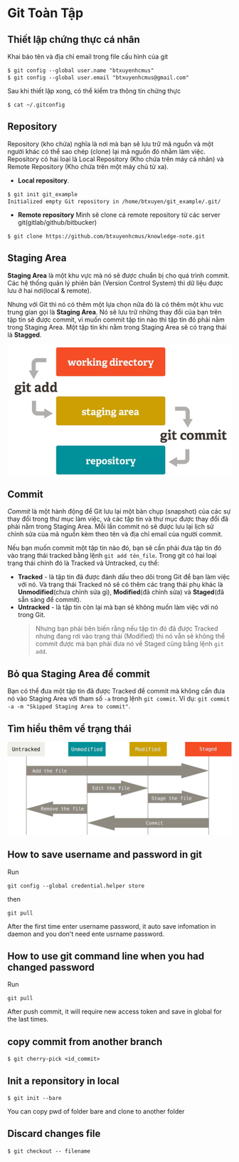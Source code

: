 # Git Toàn Tập

## Thiết lập chứng thực cá nhân

Khai báo tên và địa chỉ email trong file cấu hình của git

```
$ git config --global user.name "btxuyenhcmus"
$ git config --global user.email "btxuyenhcmus@gmail.com"
```

Sau khi thiết lập xong, có thể kiểm tra thông tin chứng thực

```
$ cat ~/.gitconfig
```

## Repository

Repository (kho chứa) nghĩa là nơi mà bạn sẽ lưu trữ mã nguồn và một người khác có thể sao chép (clone) lại mã nguồn đó nhằm làm việc. Repository có hai loại là Local Repository (Kho chứa trên máy cá nhân) và Remote Repository (Kho chứa trên một máy chủ từ xa).

- **Local repository**.

```
$ git init git_example
Initialized empty Git repository in /home/btxuyen/git_example/.git/
```

- **Remote repository**
  Mình sẽ clone cá remote repository từ các server git(gitlab/github/bitbucker)

```
$ git clone https://github.com/btxuyenhcmus/knowledge-note.git
```

## Staging Area

**Staging Area** là một khu vực mà nó sẽ được chuẩn bị cho quá trình commit. Các hệ thống quản lý phiên bản (Version Control System) thì dữ liệu được lưu ở hai nơi(local & remote).

Nhưng với Git thì nó có thêm một lựa chọn nữa đó là có thêm một khu vưc trung gian gọi là **Staging Area**. Nó sẽ lưu trữ những thay đổi của bạn trên tập tin sẽ được commit, vì muốn commit tập tin nào thì tập tin đó phải nằm trong Staging Area. Một tập tin khi nằm trong Staging Area sẽ có trạng thái là **Stagged**.

![staging_area](./src/static/git-staging-area.png.webp)

## Commit

_Commit_ là một hành động để Git lưu lại một bản chụp (snapshot) của các sự thay đổi trong thư mục làm việc, và các tập tin và thư mục được thay đổi đã phải nằm trong Staging Area. Mỗi lần commit nó sẽ được lưu lại lịch sử chỉnh sửa của mã nguồn kèm theo tên và địa chỉ email của người commit.

Nếu bạn muốn commit một tập tin nào đó, bạn sẽ cần phải đưa tập tin đó vào trạng thái tracked bằng lệnh `git add tên_file`. Trong git có hai loại trạng thái chính đó là Tracked và Untracked, cụ thể:

- **Tracked** - là tập tin đã được đánh dấu theo dõi trong Git để bạn làm việc với nó. Và trạng thái Tracked nó sẽ có thêm các trạng thái phụ khác là **Unmodified**(chưa chỉnh sửa gì), **Modified**(đã chỉnh sửa) và **Staged**(đã sẵn sàng để commit).
- **Untracked** - là tập tin còn lại mà bạn sẽ không muốn làm việc với nó trong Git.
  > Nhưng bạn phải bên biến rằng nếu tập tin đó đã được Tracked nhưng đang rơi vào trạng thái (Modified) thì nó vẫn sẽ không thể commit được mà bạn phải đưa nó về Staged cũng bằng lệnh `git add`.

## Bỏ qua Staging Area để commit

Bạn có thể đưa một tập tin đã được Tracked để commit mà không cần đưa nó vào Staging Area với tham số `-a` trong lệnh `git commit`. Ví dụ: `git commit -a -m "Skipped Staging Area to commit"`.

## Tìm hiểu thêm về trạng thái

![git-lifecicle](./src/static/git-lifecycle.webp)

## How to save username and password in git

Run

```
git config --global credential.helper store
```

then

```
git pull
```

After the first time enter username password, it auto save infomation in daemon and you don't need ente usrname password.

## How to use git command line when you had changed password

Run

```
git pull
```

After push commit, it will require new access token and save in global for the last times.

## copy commit from another branch

```
$ git cherry-pick <id_commit>
```

## Init a reponsitory in local

```
$ git init --bare
```

You can copy pwd of folder bare and clone to another folder

## Discard changes file
```
$ git checkout -- filename
```
